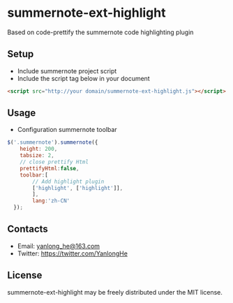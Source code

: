 # summernote-ext-highlight
Based on code-prettify the summernote code highlighting plugin

## Setup
 * Include summernote project script
 * Include the script tag below in your document
```HTML
<script src="http://your domain/summernote-ext-highlight.js"></script>
```

## Usage
 * Configuration summernote toolbar
```javascript
$('.summernote').summernote({
    height: 200,
    tabsize: 2,
    // close prettify Html
    prettifyHtml:false,
    toolbar:[
        // Add highlight plugin
        ['highlight', ['highlight']],
		],
		lang:'zh-CN'
  });
```
## Contacts
* Email: yanlong_he@163.com
* Twitter: https://twitter.com/YanlongHe

## License
summernote-ext-highlight may be freely distributed under the MIT license.
